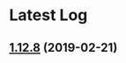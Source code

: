 # Latest Log 

## [1.12.8](https://github.com/alibaba-fusion/next/compare/1.12.7...1.12.8) (2019-02-21)


